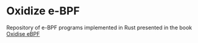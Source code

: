 # Oxidize e-BPF

Repository of e-BPF programs implemented in Rust presented in the book [Oxidise eBPF](https://www.amazon.com/Oxidize-eBPF-programming-Rust-ebook/dp/B0BPR15F8Q/ref=sr_1_2?crid=2Q8IYR0Q8GE23&keywords=eBPF&qid=1674013248&sprefix=ebpf%2Caps%2C295&sr=8-2)
